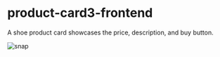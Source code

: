 # product-card3-frontend
A shoe product card showcases the price, description, and buy button.

![snap](https://github.com/thedevsafaf/product-card3-frontend/assets/85129653/ae2f1110-e5af-4de9-9f59-c857763c6dce)
